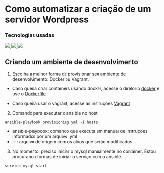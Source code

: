 # Como automatizar a criação de um servidor Wordpress

### Tecnologias usadas


<a href="https://docs.ansible.com/ansible/latest/index.html" alt="Ansible Documentation">
<img src="https://img.shields.io/badge/ansible-%231A1918.svg?style=for-the-badge&logo=ansible&logoColor=white"/>
</a>

<a href="https://docs.docker.com/get-started/overview/" alt="Docker Documentation">
<img src="https://img.shields.io/badge/docker-%230db7ed.svg?style=for-the-badge&logo=docker&logoColor=white"/>
</a>

<a href="https://www.vagrantup.com/docs" alt="Vagrant Documentation">
<img src="https://img.shields.io/badge/vagrant-%231563FF.svg?style=for-the-badge&logo=vagrant&logoColor=white"/>
</a>

## Criando um ambiente de desenvolvimento

1. Escolha a melhor forma de provisionar seu ambiente de desenvolvimento: Docker ou Vagrant.

- Caso queira criar containers usando docker, acesse o diretorio [docker](/docker/) e use o [Dockerfile](/docker/Dockerfile)

- Caso queira usar o vagrant, acesse as instruções [Vagrant](./vagrant.md)

2. Comando para executar o ansible no host
```
ansible-playbook provisioning.yml -i hosts 
```

- ansible-playbook: comando que executa um manual de instruções informados por um arquivo .yml
- -i : arquivo de origem com os alvos que serão modificados

3. No momento, preciso iniciar o mysql manualmente no container. Estou procurando formas de iniciar o serviço com o ansible.
```
service mysql start
```